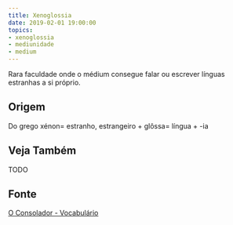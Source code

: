 ```yaml
---
title: Xenoglossia
date: 2019-02-01 19:00:00
topics:
- xenoglossia
- mediunidade
- medium
---
```


Rara faculdade onde o médium consegue falar ou escrever línguas estranhas a si próprio.

## Origem
Do grego xénon= estranho, estrangeiro + glôssa= língua + -ia

## Veja Também
TODO

## Fonte
[O Consolador - Vocabulário](http://www.oconsolador.com.br/linkfixo/vocabulario/principal.html)
